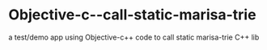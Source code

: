 # Objective-c--call-static-marisa-trie
a test/demo app using Objective-c++ code to call static marisa-trie C++ lib

